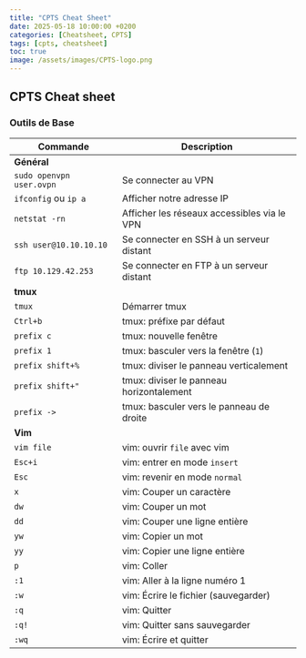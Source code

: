 ```yaml
---
title: "CPTS Cheat Sheet"
date: 2025-05-18 10:00:00 +0200
categories: [Cheatsheet, CPTS]
tags: [cpts, cheatsheet]
toc: true
image: /assets/images/CPTS-logo.png
---
```


## CPTS Cheat sheet

### Outils de Base

| **Commande** | **Description** |
| ------------ | --------------- |
| **Général** | |
| `sudo openvpn user.ovpn` | Se connecter au VPN |
| `ifconfig` ou `ip a` | Afficher notre adresse IP |
| `netstat -rn` | Afficher les réseaux accessibles via le VPN |
| `ssh user@10.10.10.10` | Se connecter en SSH à un serveur distant |
| `ftp 10.129.42.253` | Se connecter en FTP à un serveur distant |
| **tmux** | |
| `tmux` | Démarrer tmux |
| `Ctrl+b` | tmux: préfixe par défaut |
| `prefix c` | tmux: nouvelle fenêtre |
| `prefix 1` | tmux: basculer vers la fenêtre (`1`) |
| `prefix shift+%` | tmux: diviser le panneau verticalement |
| `prefix shift+"` | tmux: diviser le panneau horizontalement |
| `prefix ->` | tmux: basculer vers le panneau de droite |
| **Vim** | |
| `vim file` | vim: ouvrir `file` avec vim |
| `Esc+i` | vim: entrer en mode `insert` |
| `Esc` | vim: revenir en mode `normal` |
| `x` | vim: Couper un caractère |
| `dw` | vim: Couper un mot |
| `dd` | vim: Couper une ligne entière |
| `yw` | vim: Copier un mot |
| `yy` | vim: Copier une ligne entière |
| `p` | vim: Coller |
| `:1` | vim: Aller à la ligne numéro 1 |
| `:w` | vim: Écrire le fichier (sauvegarder) |
| `:q` | vim: Quitter |
| `:q!` | vim: Quitter sans sauvegarder |
| `:wq` | vim: Écrire et quitter |